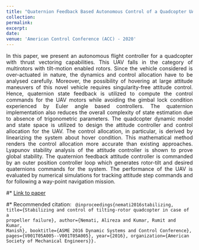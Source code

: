 ```yaml
---
title: "Quaternion Feedback Based Autonomous Control of a Quadcopter UAV with Thrust Vectoring Rotors"
collection: 
permalink: 
excerpt: 
date:
venue: 'American Control Conference (ACC) - 2020'
---
```


<div style="text-align: justify">  In this paper, we present an autonomous flight controller for a quadcopter with thrust vectoring capabilities. This UAV falls in the category of multirotors with tilt-motion enabled rotors. Since the vehicle considered is over-actuated in nature, the dynamics and control allocation have to be analysed carefully. Moreover, the possibility of hovering at large attitude maneuvers of this novel vehicle requires singularity-free attitude control. Hence, quaternion state feedback is utilized to compute the control commands for the UAV motors while avoiding the gimbal lock condition experienced by Euler angle based controllers. The quaternion implementation also reduces the overall complexity of state estimation due to absence of trigonometric parameters. The quadcopter dynamic model and state space is utilized to design the attitude controller and control allocation for the UAV. The control allocation, in particular, is derived by linearizing the system about hover condition. This mathematical method renders the control allocation more accurate than existing approaches. Lyapunov stability analysis of the attitude controller is shown to prove global stability. The quaternion feedback attitude controller is commanded by an outer position controller loop which generates rotor-tilt and desired quaternions commands for the system. The performance of the UAV is evaluated by numerical simulations for tracking attitude step commands and for following a way-point navigation mission.   </div> 

  
#* [Link to paper](https://proceedings.asmedigitalcollection.asme.org/proceeding.aspx?articleid=2604368)

#* Recommended citation: <code> @inproceedings{nemati2016stabilizing, title={Stabilizing and control of tilting-rotor quadcopter in case of a propeller failure}, author={Nemati, Alireza and Kumar, Rumit and Kumar, Manish}, booktitle={ASME 2016 Dynamic Systems and Control Conference}, pages={V001T05A005--V001T05A005}, year={2016}, organization={American Society of Mechanical Engineers}}. 
 </code> 
